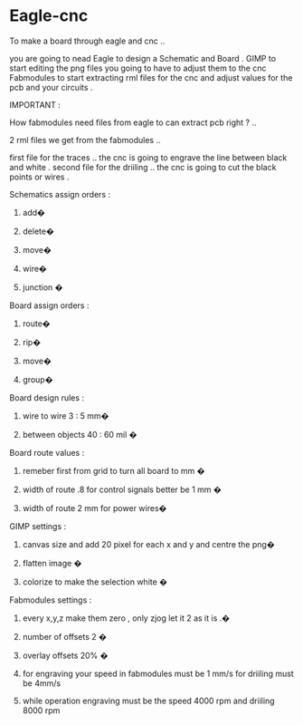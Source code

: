 # Eagle-cnc

To make a board through eagle and cnc .. 

you are going to nead 
Eagle to design a Schematic and Board . 
GIMP to start editing the png files you going to have to adjust them to the cnc 
Fabmodules to start extracting rml files for the cnc and adjust values for the pcb and your circuits .

IMPORTANT : 

How fabmodules need files from eagle to can extract pcb right ? ..

2 rml files we get from the fabmodules .. 

first file for the traces .. the cnc is going to engrave the line between black and white . 
second file for the driiling .. the cnc is going to cut the black points or wires . 

Schematics assign orders : 

1) add�

2) delete�

3) move�

4) wire�

5) junction �


Board assign orders : 

1) route�

2) rip�

3) move�

4) group�


Board design rules : 

1) wire to wire 3 : 5 mm�

2) between objects 40 : 60 mil �

Board route values :

1) remeber first from grid to turn all board to mm �

2) width of route .8 for control signals better be 1 mm �

3) width of route 2 mm for power wires�


GIMP settings : 

1) canvas size and add 20 pixel for each x and y and centre the png�

2) flatten image �

3) colorize to make the selection white �


Fabmodules settings : 

1) every x,y,z make them zero , only zjog let it 2 as it is .�

2) number of offsets 2 �

3) overlay offsets 20% �

4) for engraving your speed in fabmodules must be 1 mm/s for driiling must be 4mm/s 

5) while operation engraving must be the speed 4000 rpm and driiling 8000 rpm




